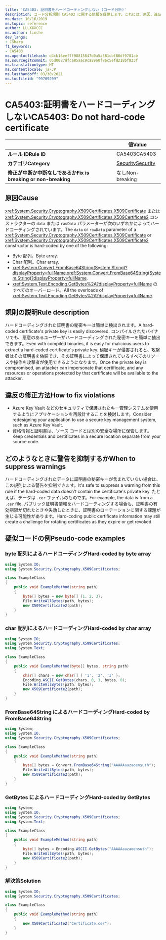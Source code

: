 ```yaml
---
title: 'CA5403: 証明書をハードコーディングしない (コード分析)'
description: コード分析規則 CA5403 に関する情報を提供します。これには、原因、違反の修正方法、およびそれを抑制するタイミングなどが含まれます。
ms.date: 10/16/2019
ms.topic: reference
author: LLLXXXCCC
ms.author: linche
dev_langs:
- CSharp
f1_keywords:
- CA5403
ms.openlocfilehash: d4cb16eef7f98815847d0a5a581cbf80df9781ab
ms.sourcegitcommit: 05d0087dfca85aac9ca2960f86c5efd218bf833f
ms.translationtype: HT
ms.contentlocale: ja-JP
ms.lasthandoff: 03/30/2021
ms.locfileid: "99769209"
---
```

# <a name="ca5403-do-not-hard-code-certificate"></a><span data-ttu-id="d315d-103">CA5403:証明書をハードコーディングしない</span><span class="sxs-lookup"><span data-stu-id="d315d-103">CA5403: Do not hard-code certificate</span></span>

| | <span data-ttu-id="d315d-104">値</span><span class="sxs-lookup"><span data-stu-id="d315d-104">Value</span></span> |
|-|-|
| <span data-ttu-id="d315d-105">**ルール ID**</span><span class="sxs-lookup"><span data-stu-id="d315d-105">**Rule ID**</span></span> |<span data-ttu-id="d315d-106">CA5403</span><span class="sxs-lookup"><span data-stu-id="d315d-106">CA5403</span></span>|
| <span data-ttu-id="d315d-107">**カテゴリ**</span><span class="sxs-lookup"><span data-stu-id="d315d-107">**Category**</span></span> |[<span data-ttu-id="d315d-108">Security</span><span class="sxs-lookup"><span data-stu-id="d315d-108">Security</span></span>](security-warnings.md)|
| <span data-ttu-id="d315d-109">**修正が中断か中断なしであるか**</span><span class="sxs-lookup"><span data-stu-id="d315d-109">**Fix is breaking or non-breaking**</span></span> |<span data-ttu-id="d315d-110">なし</span><span class="sxs-lookup"><span data-stu-id="d315d-110">Non-breaking</span></span>|

## <a name="cause"></a><span data-ttu-id="d315d-111">原因</span><span class="sxs-lookup"><span data-stu-id="d315d-111">Cause</span></span>

<span data-ttu-id="d315d-112"><xref:System.Security.Cryptography.X509Certificates.X509Certificate> または <xref:System.Security.Cryptography.X509Certificates.X509Certificate2> コンストラクターの `data` または `rawData` パラメーターが次のいずれかによってハードコーディングされています。</span><span class="sxs-lookup"><span data-stu-id="d315d-112">The `data` or `rawData` parameter of a <xref:System.Security.Cryptography.X509Certificates.X509Certificate> or <xref:System.Security.Cryptography.X509Certificates.X509Certificate2> constructor is hard-coded by one of the following:</span></span>

- <span data-ttu-id="d315d-113">Byte 配列。</span><span class="sxs-lookup"><span data-stu-id="d315d-113">Byte array.</span></span>
- <span data-ttu-id="d315d-114">Char 配列。</span><span class="sxs-lookup"><span data-stu-id="d315d-114">Char array.</span></span>
- <span data-ttu-id="d315d-115"><xref:System.Convert.FromBase64String(System.String)?displayProperty=fullName>.</span><span class="sxs-lookup"><span data-stu-id="d315d-115"><xref:System.Convert.FromBase64String(System.String)?displayProperty=fullName>.</span></span>
- <span data-ttu-id="d315d-116"><xref:System.Text.Encoding.GetBytes%2A?displayProperty=fullName> のすべてのオーバーロード。</span><span class="sxs-lookup"><span data-stu-id="d315d-116">All the overloads of <xref:System.Text.Encoding.GetBytes%2A?displayProperty=fullName>.</span></span>

## <a name="rule-description"></a><span data-ttu-id="d315d-117">規則の説明</span><span class="sxs-lookup"><span data-stu-id="d315d-117">Rule description</span></span>

<span data-ttu-id="d315d-118">ハードコーディングされた証明書の秘密キーは簡単に検出されます。</span><span class="sxs-lookup"><span data-stu-id="d315d-118">A hard-coded certificate's private key is easily discovered.</span></span> <span data-ttu-id="d315d-119">コンパイルされたバイナリでも、悪意のあるユーザーがハードコーディングされた秘密キーを簡単に抽出できます。</span><span class="sxs-lookup"><span data-stu-id="d315d-119">Even with compiled binaries, it is easy for malicious users to extract a hard-coded certificate's private key.</span></span> <span data-ttu-id="d315d-120">秘密キーが侵害されると、攻撃者はその証明書を偽装でき、その証明書によって保護されているすべてのリソースや操作を攻撃者が使用できるようになります。</span><span class="sxs-lookup"><span data-stu-id="d315d-120">Once the private key is compromised, an attacker can impersonate that certificate, and any resources or operations protected by that certificate will be available to the attacker.</span></span>

## <a name="how-to-fix-violations"></a><span data-ttu-id="d315d-121">違反の修正方法</span><span class="sxs-lookup"><span data-stu-id="d315d-121">How to fix violations</span></span>

- <span data-ttu-id="d315d-122">Azure Key Vault などのセキュリティで保護されたキー管理システムを使用するようにアプリケーションを再設計することを検討します。</span><span class="sxs-lookup"><span data-stu-id="d315d-122">Consider redesigning your application to use a secure key management system, such as Azure Key Vault.</span></span>
- <span data-ttu-id="d315d-123">資格情報と証明書は、ソース コードとは別の安全な場所に保管します。</span><span class="sxs-lookup"><span data-stu-id="d315d-123">Keep credentials and certificates in a secure location separate from your source code.</span></span>

## <a name="when-to-suppress-warnings"></a><span data-ttu-id="d315d-124">どのようなときに警告を抑制するか</span><span class="sxs-lookup"><span data-stu-id="d315d-124">When to suppress warnings</span></span>

<span data-ttu-id="d315d-125">ハードコーディングされたデータに証明書の秘密キーが含まれていない場合は、この規則による警告を抑制できます。</span><span class="sxs-lookup"><span data-stu-id="d315d-125">It's safe to suppress a warning from this rule if the hard-coded data doesn't contain the certificate's private key.</span></span> <span data-ttu-id="d315d-126">たとえば、データは `.cer` ファイルのものです。</span><span class="sxs-lookup"><span data-stu-id="d315d-126">For example, the data is from a `.cer` file.</span></span> <span data-ttu-id="d315d-127">パブリック証明書情報をハードコーディングする場合も、証明書の有効期限が切れたときや失効したときに、証明書のローテーションに関する課題が生じる可能性があります。</span><span class="sxs-lookup"><span data-stu-id="d315d-127">Hard-coding public certificate information may still create a challenge for rotating certificates as they expire or get revoked.</span></span>

## <a name="pseudo-code-examples"></a><span data-ttu-id="d315d-128">疑似コードの例</span><span class="sxs-lookup"><span data-stu-id="d315d-128">Pseudo-code examples</span></span>

### <a name="hard-coded-by-byte-array"></a><span data-ttu-id="d315d-129">byte 配列によるハードコーディング</span><span class="sxs-lookup"><span data-stu-id="d315d-129">Hard-coded by byte array</span></span>

```csharp
using System.IO;
using System.Security.Cryptography.X509Certificates;

class ExampleClass
{
    public void ExampleMethod(string path)
    {
        byte[] bytes = new byte[] {1, 2, 3};
        File.WriteAllBytes(path, bytes);
        new X509Certificate2(path);
    }
}
```

### <a name="hard-coded-by-char-array"></a><span data-ttu-id="d315d-130">char 配列によるハードコーディング</span><span class="sxs-lookup"><span data-stu-id="d315d-130">Hard-coded by char array</span></span>

```csharp
using System.IO;
using System.Security.Cryptography.X509Certificates;
using System.Text;

class ExampleClass
{
    public void ExampleMethod(byte[] bytes, string path)
    {
        char[] chars = new char[] { '1', '2', '3' };
        Encoding.ASCII.GetBytes(chars, 0, 3, bytes, 0);
        File.WriteAllBytes(path, bytes);
        new X509Certificate2(path);
    }
}
```

### <a name="hard-coded-by-frombase64string"></a><span data-ttu-id="d315d-131">FromBase64String によるハードコーディング</span><span class="sxs-lookup"><span data-stu-id="d315d-131">Hard-coded by FromBase64String</span></span>

```csharp
using System;
using System.IO;
using System.Security.Cryptography.X509Certificates;

class ExampleClass
{
    public void ExampleMethod(string path)
    {
        byte[] bytes = Convert.FromBase64String("AAAAAaazaoensuth");
        File.WriteAllBytes(path, bytes);
        new X509Certificate2(path);
    }
}
```

### <a name="hard-coded-by-getbytes"></a><span data-ttu-id="d315d-132">GetBytes によるハードコーディング</span><span class="sxs-lookup"><span data-stu-id="d315d-132">Hard-coded by GetBytes</span></span>

```csharp
using System;
using System.IO;
using System.Security.Cryptography.X509Certificates;
using System.Text;

class ExampleClass
{
    public void ExampleMethod(string path)
    {
        byte[] bytes = Encoding.ASCII.GetBytes("AAAAAaazaoensuth");
        File.WriteAllBytes(path, bytes);
        new X509Certificate2(path);
    }
}
```

### <a name="solution"></a><span data-ttu-id="d315d-133">解決策</span><span class="sxs-lookup"><span data-stu-id="d315d-133">Solution</span></span>

```csharp
using System.IO;
using System.Security.Cryptography.X509Certificates;

class ExampleClass
{
    public void ExampleMethod(string path)
    {
        new X509Certificate2("Certificate.cer");
    }
}
```
